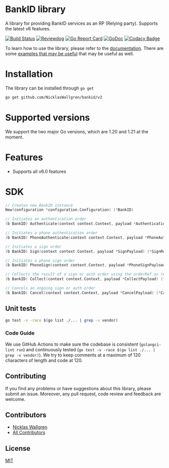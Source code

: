 # BankID library

A library for providing BankID services as an RP (Relying party).
Supports the latest v6 features.

[![Build Status](https://github.com/NicklasWallgren/bankid/workflows/Test/badge.svg)](https://github.com/NicklasWallgren/bankid/actions?query=workflow%3ATest)
[![Reviewdog](https://github.com/NicklasWallgren/bankid/workflows/reviewdog/badge.svg)](https://github.com/NicklasWallgren/bankid/actions?query=workflow%3Areviewdog)
[![Go Report Card](https://goreportcard.com/badge/github.com/NicklasWallgren/bankid)](https://goreportcard.com/report/github.com/NicklasWallgren/bankid)
[![GoDoc](https://godoc.org/github.com/NicklasWallgren/bankid?status.svg)](https://godoc.org/github.com/NicklasWallgren/bankid)
[![Codacy Badge](https://api.codacy.com/project/badge/Grade/cabd5fbbcde543ec959fb4a3581600ed)](https://app.codacy.com/gh/NicklasWallgren/bankid?utm_source=github.com&utm_medium=referral&utm_content=NicklasWallgren/bankid&utm_campaign=Badge_Grade)

To learn how to use the library, please refer to the [documentation](https://godoc.org/github.com/NicklasWallgren/bankid/v2). There are some [examples that may be useful](./examples) that may be useful as well.

# Installation
The library can be installed through `go get` 
```bash
go get github.com/NicklasWallgren/bankid/v2
```

# Supported versions
We support the two major Go versions, which are 1.20 and 1.21 at the moment.

# Features
- Supports all v6.0 features

# SDK
```go
// Creates new BankID instance
New(configuration *configuration.Configuration) (*BankID)

// Initiates an authentication order 
(b BankID) Authenticate(context context.Context, payload *AuthenticationPayload) (*AuthenticateResponse, error)

// Initiates a phone authentication order 
(b BankID) PhoneAuthenticate(context context.Context, payload *PhoneAuthenticationPayload) (*PhoneAuthenticateResponse, error)

// Initiates a sign order
(b BankID) Sign(context context.Context, payload *SignPayload) (*SignResponse, error)

// Initiates a phone sign order
(b BankID) PhoneSign(context context.Context, payload *PhoneSignPayload) (*PhoneSignResponse, error)

// Collects the result of a sign or auth order using the orderRef as reference
(b BankID) Collect(context context.Context, payload *CollectPayload) (*CollectResponse, error)

// Cancels an ongoing sign or auth order
(b BankID) Cancel(context context.Context, payload *CancelPayload) (*CancelResponse, error)
```

## Unit tests
```bash
go test -v -race $(go list ./... | grep -v vendor)
```

### Code Guide

We use GitHub Actions to make sure the codebase is consistent (`golangci-lint run`) and continuously tested (`go test -v -race $(go list ./... | grep -v vendor)`). We try to keep comments at a maximum of 120 characters of length and code at 120.


## Contributing

If you find any problems or have suggestions about this library, please submit an issue. Moreover, any pull request, code review and feedback are welcome.

## Contributors
  - [Nicklas Wallgren](https://github.com/NicklasWallgren)
  - [All Contributors][link-contributors]

[link-contributors]: ../../contributors

## License

[MIT](./LICENSE)

